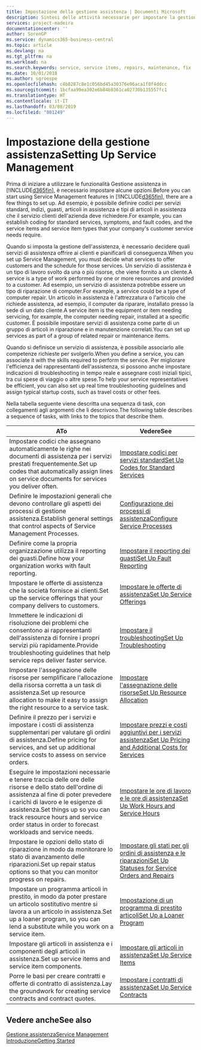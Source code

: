 ```yaml
---
title: Impostazione della gestione assistenza | Documenti Microsoft
description: Sintesi delle attività necessarie per impostare la gestione dell'assistenza adattandola al modo in cui le organizzazioni gestiscono i propri servizi.
services: project-madeira
documentationcenter: ''
author: SorenGP
ms.service: dynamics365-business-central
ms.topic: article
ms.devlang: na
ms.tgt_pltfrm: na
ms.workload: na
ms.search.keywords: service, service items, repairs, maintenance, fix
ms.date: 10/01/2018
ms.author: sgroespe
ms.openlocfilehash: c4b8287c8e1c056bd45a30376e96aca1f8f4ddcc
ms.sourcegitcommit: 1bcfaa99ea302e6b84b8361ca02730b135557fc1
ms.translationtype: HT
ms.contentlocale: it-IT
ms.lasthandoff: 03/08/2019
ms.locfileid: "801249"
---
```

# <a name="setting-up-service-management"></a><span data-ttu-id="42fe7-103">Impostazione della gestione assistenza</span><span class="sxs-lookup"><span data-stu-id="42fe7-103">Setting Up Service Management</span></span>
<span data-ttu-id="42fe7-104">Prima di iniziare a utilizzare le funzionalità Gestione assistenza in [!INCLUDE[d365fin](includes/d365fin_md.md)], è necessario impostare alcune opzioni.</span><span class="sxs-lookup"><span data-stu-id="42fe7-104">Before you can start using Service Management features in [!INCLUDE[d365fin](includes/d365fin_md.md)], there are a few things to set up.</span></span> <span data-ttu-id="42fe7-105">Ad esempio, è possibile definire codici per servizi standard, indizi, guasti, articoli in assistenza e tipi di articoli in assistenza che il servizio clienti dell'azienda deve richiedere.</span><span class="sxs-lookup"><span data-stu-id="42fe7-105">For example, you can establish coding for standard services, symptoms, and fault codes, and the service items and service item types that your company's customer service needs require.</span></span>  

<span data-ttu-id="42fe7-106">Quando si imposta la gestione dell'assistenza, è necessario decidere quali servizi di assistenza offrire ai clienti e pianificarli di conseguenza.</span><span class="sxs-lookup"><span data-stu-id="42fe7-106">When you set up Service Management, you must decide what services to offer customers and the schedule for those services.</span></span> <span data-ttu-id="42fe7-107">Un servizio di assistenza è un tipo di lavoro svolto da una o più risorse, che viene fornito a un cliente.</span><span class="sxs-lookup"><span data-stu-id="42fe7-107">A service is a type of work performed by one or more resources and provided to a customer.</span></span> <span data-ttu-id="42fe7-108">Ad esempio, un servizio di assistenza potrebbe essere un tipo di riparazione di computer.</span><span class="sxs-lookup"><span data-stu-id="42fe7-108">For example, a service could be a type of computer repair.</span></span> <span data-ttu-id="42fe7-109">Un articolo in assistenza è l'attrezzatura o l'articolo che richiede assistenza, ad esempio, il computer da riparare, installato presso la sede di un dato cliente.</span><span class="sxs-lookup"><span data-stu-id="42fe7-109">A service item is the equipment or item needing servicing, for example, the computer needing repair, installed at a specific customer.</span></span> <span data-ttu-id="42fe7-110">È possibile impostare servizi di assistenza come parte di un gruppo di articoli in riparazione e in manutenzione correlati.</span><span class="sxs-lookup"><span data-stu-id="42fe7-110">You can set up services as part of a group of related repair or maintenance items.</span></span>  
  
<span data-ttu-id="42fe7-111">Quando si definisce un servizio di assistenza, è possibile associarlo alle competenze richieste per svolgerlo.</span><span class="sxs-lookup"><span data-stu-id="42fe7-111">When you define a service, you can associate it with the skills required to perform the service.</span></span> <span data-ttu-id="42fe7-112">Per migliorare l'efficienza dei rappresentanti dell'assistenza, si possono anche impostare indicazioni di troubleshooting in tempo reale e assegnare costi iniziali tipici, tra cui spese di viaggio o altre spese.</span><span class="sxs-lookup"><span data-stu-id="42fe7-112">To help your service representatives be efficient, you can also set up real time troubleshooting guidelines and assign typical startup costs, such as travel costs or other fees.</span></span>  

<span data-ttu-id="42fe7-113">Nella tabella seguente viene descritta una sequenza di task, con collegamenti agli argomenti che li descrivono.</span><span class="sxs-lookup"><span data-stu-id="42fe7-113">The following table describes a sequence of tasks, with links to the topics that describe them.</span></span>  
  
| <span data-ttu-id="42fe7-114">A</span><span class="sxs-lookup"><span data-stu-id="42fe7-114">To</span></span> | <span data-ttu-id="42fe7-115">Vedere</span><span class="sxs-lookup"><span data-stu-id="42fe7-115">See</span></span> |
| --- | --- |
| <span data-ttu-id="42fe7-116">Impostare codici che assegnano automaticamente le righe nei documenti di assistenza per i servizi prestati frequentemente.</span><span class="sxs-lookup"><span data-stu-id="42fe7-116">Set up codes that automatically assign lines on service documents for services you deliver often.</span></span> |[<span data-ttu-id="42fe7-117">Impostare codici per servizi standard</span><span class="sxs-lookup"><span data-stu-id="42fe7-117">Set Up Codes for Standard Services</span></span>](service-how-setup-service-coding.md)|
| <span data-ttu-id="42fe7-118">Definire le impostazioni generali che devono controllare gli aspetti dei processi di gestione assistenza.</span><span class="sxs-lookup"><span data-stu-id="42fe7-118">Establish general settings that control aspects of Service Management Processes.</span></span>|[<span data-ttu-id="42fe7-119">Configurazione dei processi di assistenza</span><span class="sxs-lookup"><span data-stu-id="42fe7-119">Configure Service Processes</span></span>](service-setup-service-processes.md)|
| <span data-ttu-id="42fe7-120">Definire come la propria organizzazione utilizza il reporting dei guasti.</span><span class="sxs-lookup"><span data-stu-id="42fe7-120">Define how your organization works with fault reporting.</span></span> |[<span data-ttu-id="42fe7-121">Impostare il reporting dei guasti</span><span class="sxs-lookup"><span data-stu-id="42fe7-121">Set Up Fault Reporting</span></span>](service-how-setup-fault-reporting.md) |
| <span data-ttu-id="42fe7-122">Impostare le offerte di assistenza che la società fornisce ai clienti.</span><span class="sxs-lookup"><span data-stu-id="42fe7-122">Set up the service offerings that your company delivers to customers.</span></span>|[<span data-ttu-id="42fe7-123">Impostare le offerte di assistenza</span><span class="sxs-lookup"><span data-stu-id="42fe7-123">Set Up Service Offerings</span></span>](service-how-setup-service-offerings.md)|
| <span data-ttu-id="42fe7-124">Immettere le indicazioni di risoluzione dei problemi che consentono ai rappresentanti dell'assistenza di fornire i propri servizi più rapidamente.</span><span class="sxs-lookup"><span data-stu-id="42fe7-124">Provide troubleshooting guidelines that help service reps deliver faster service.</span></span> |[<span data-ttu-id="42fe7-125">Impostare il troubleshooting</span><span class="sxs-lookup"><span data-stu-id="42fe7-125">Set Up Troubleshooting</span></span>](service-how-setup-troubleshooting.md) |
| <span data-ttu-id="42fe7-126">Impostare l'assegnazione delle risorse per semplificare l'allocazione della risorsa corretta a un task di assistenza.</span><span class="sxs-lookup"><span data-stu-id="42fe7-126">Set up resource allocation to make it easy to assign the right resource to a service task.</span></span> |[<span data-ttu-id="42fe7-127">Impostare l'assegnazione delle risorse</span><span class="sxs-lookup"><span data-stu-id="42fe7-127">Set Up Resource Allocation</span></span>](service-how-setup-resource-allocation.md) |
| <span data-ttu-id="42fe7-128">Definire il prezzo per i servizi e impostare i costi di assistenza supplementari per valutare gli ordini di assistenza.</span><span class="sxs-lookup"><span data-stu-id="42fe7-128">Define pricing for services, and set up additional service costs to assess on service orders.</span></span> |[<span data-ttu-id="42fe7-129">Impostare prezzi e costi aggiuntivi per i servizi assistenza</span><span class="sxs-lookup"><span data-stu-id="42fe7-129">Set Up Pricing and Additional Costs for Services</span></span>](service-how-setup-service-costs-pricing.md)|
| <span data-ttu-id="42fe7-130">Eseguire le impostazioni necessarie e tenere traccia delle ore delle risorse e dello stato dell'ordine di assistenza al fine di poter prevedere i carichi di lavoro e le esigenze di assistenza.</span><span class="sxs-lookup"><span data-stu-id="42fe7-130">Set things up so you can track resource hours and service order status in order to forecast workloads and service needs.</span></span>|[<span data-ttu-id="42fe7-131">Impostare le ore di lavoro e le ore di assistenza</span><span class="sxs-lookup"><span data-stu-id="42fe7-131">Set Up Work Hours and Service Hours</span></span>](service-how-setup-work-service-hours.md)|
| <span data-ttu-id="42fe7-132">Impostare le opzioni dello stato di riparazione in modo da monitorare lo stato di avanzamento delle riparazioni.</span><span class="sxs-lookup"><span data-stu-id="42fe7-132">Set up repair status options so that you can monitor progress on repairs.</span></span> | [<span data-ttu-id="42fe7-133">Impostare gli stati per gli ordini di assistenza e le riparazioni</span><span class="sxs-lookup"><span data-stu-id="42fe7-133">Set Up Statuses for Service Orders and Repairs</span></span>](service-order-repair-status.md)|
| <span data-ttu-id="42fe7-134">Impostare un programma articoli in prestito, in modo da poter prestare un articolo sostitutivo mentre si lavora a un articolo in assistenza.</span><span class="sxs-lookup"><span data-stu-id="42fe7-134">Set up a loaner program, so you can lend a substitute while you work on a service item.</span></span> |[<span data-ttu-id="42fe7-135">Impostazione di un programma di prestito articoli</span><span class="sxs-lookup"><span data-stu-id="42fe7-135">Set Up a Loaner Program</span></span>](service-how-setup-loaner-program.md) |
| <span data-ttu-id="42fe7-136">Impostare gli articoli in assistenza e i componenti degli articoli in assistenza.</span><span class="sxs-lookup"><span data-stu-id="42fe7-136">Set up service items and service item components.</span></span> |[<span data-ttu-id="42fe7-137">Impostare gli articoli in assistenza</span><span class="sxs-lookup"><span data-stu-id="42fe7-137">Set Up Service Items</span></span>](service-how-setup-service-items.md) |
| <span data-ttu-id="42fe7-138">Porre le basi per creare contratti e offerte di contratto di assistenza.</span><span class="sxs-lookup"><span data-stu-id="42fe7-138">Lay the groundwork for creating service contracts and contract quotes.</span></span> |[<span data-ttu-id="42fe7-139">Impostare i contratti di assistenza</span><span class="sxs-lookup"><span data-stu-id="42fe7-139">Set Up Service Contracts</span></span>](service-how-setup-service-contracts.md) |

## <a name="see-also"></a><span data-ttu-id="42fe7-140">Vedere anche</span><span class="sxs-lookup"><span data-stu-id="42fe7-140">See also</span></span>
[<span data-ttu-id="42fe7-141">Gestione assistenza</span><span class="sxs-lookup"><span data-stu-id="42fe7-141">Service Management</span></span>](service-service.md)  
[<span data-ttu-id="42fe7-142">Introduzione</span><span class="sxs-lookup"><span data-stu-id="42fe7-142">Getting Started</span></span>](product-get-started.md)  
